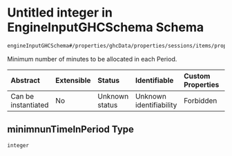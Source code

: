 # Untitled integer in EngineInputGHCSchema Schema

```txt
engineInputGHCSchema#/properties/ghcData/properties/sessions/items/properties/distribution/properties/variablePeriods/properties/minimnunTimeInPeriod
```

Minimum number of minutes to be allocated in each Period.

| Abstract            | Extensible | Status         | Identifiable            | Custom Properties | Additional Properties | Access Restrictions | Defined In                                                        |
| :------------------ | :--------- | :------------- | :---------------------- | :---------------- | :-------------------- | :------------------ | :---------------------------------------------------------------- |
| Can be instantiated | No         | Unknown status | Unknown identifiability | Forbidden         | Allowed               | none                | [ghc.schema.json*](../out/ghc.schema.json "open original schema") |

## minimnunTimeInPeriod Type

`integer`
